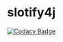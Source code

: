 # slotify4j
[![Codacy Badge](https://api.codacy.com/project/badge/Grade/924211db7498454d9ff17f62a74f3a23)](https://app.codacy.com/app/sta-ger/slotify4j?utm_source=github.com&utm_medium=referral&utm_content=sta-ger/slotify4j&utm_campaign=Badge_Grade_Dashboard)